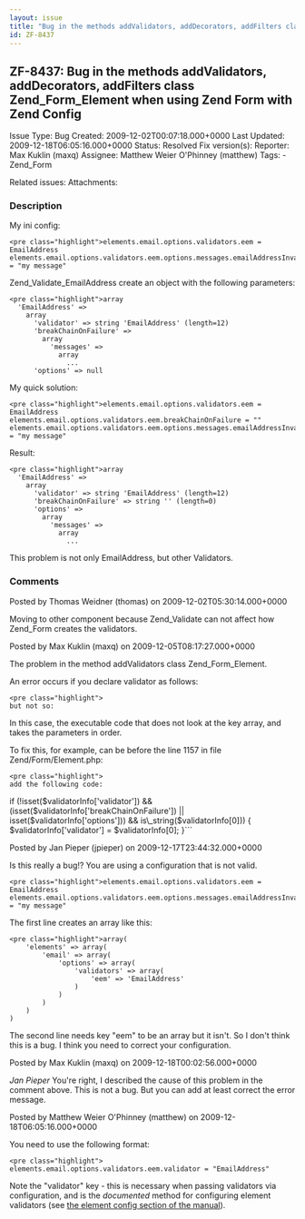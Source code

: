 ```yaml
---
layout: issue
title: "Bug in the methods addValidators, addDecorators, addFilters class Zend_Form_Element when using Zend Form with Zend Config"
id: ZF-8437
---
```


ZF-8437: Bug in the methods addValidators, addDecorators, addFilters class Zend\_Form\_Element when using Zend Form with Zend Config
------------------------------------------------------------------------------------------------------------------------------------

 Issue Type: Bug Created: 2009-12-02T00:07:18.000+0000 Last Updated: 2009-12-18T06:05:16.000+0000 Status: Resolved Fix version(s): 
 Reporter:  Max Kuklin (maxq)  Assignee:  Matthew Weier O'Phinney (matthew)  Tags: - Zend\_Form
 
 Related issues: 
 Attachments: 
### Description

My ini config:

 
    <pre class="highlight">elements.email.options.validators.eem = EmailAddress
    elements.email.options.validators.eem.options.messages.emailAddressInvalidFormat = "my message"

Zend\_Validate\_EmailAddress create an object with the following parameters:

 
    <pre class="highlight">array
      'EmailAddress' => 
        array
          'validator' => string 'EmailAddress' (length=12)
          'breakChainOnFailure' => 
            array
              'messages' => 
                array
                  ...
          'options' => null

My quick solution:

 
    <pre class="highlight">elements.email.options.validators.eem = EmailAddress
    elements.email.options.validators.eem.breakChainOnFailure = ""
    elements.email.options.validators.eem.options.messages.emailAddressInvalidFormat = "my message"

Result:

 
    <pre class="highlight">array
      'EmailAddress' => 
        array
          'validator' => string 'EmailAddress' (length=12)
          'breakChainOnFailure' => string '' (length=0)
          'options' => 
            array
              'messages' => 
                array
                  ...

This problem is not only EmailAddress, but other Validators.

 

 

### Comments

Posted by Thomas Weidner (thomas) on 2009-12-02T05:30:14.000+0000

Moving to other component because Zend\_Validate can not affect how Zend\_Form creates the validators.

 

 

Posted by Max Kuklin (maxq) on 2009-12-05T08:17:27.000+0000

The problem in the method addValidators class Zend\_Form\_Element.

An error occurs if you declare validator as follows:

 
    <pre class="highlight">
    but not so:


In this case, the executable code that does not look at the key array, and takes the parameters in order.

To fix this, for example, can be before the line 1157 in file Zend/Form/Element.php:

 
    <pre class="highlight">
    add the following code:


if (!isset($validatorInfo['validator']) && (isset($validatorInfo['breakChainOnFailure']) || isset($validatorInfo['options'])) && is\_string($validatorInfo[0])) { $validatorInfo['validator'] = $validatorInfo[0]; }```

 

 

Posted by Jan Pieper (jpieper) on 2009-12-17T23:44:32.000+0000

Is this really a bug!? You are using a configuration that is not valid.

 
    <pre class="highlight">elements.email.options.validators.eem = EmailAddress
    elements.email.options.validators.eem.options.messages.emailAddressInvalidFormat = "my message"

The first line creates an array like this:

 
    <pre class="highlight">array(
        'elements' => array(
            'email' => array(
                'options' => array(
                    'validators' => array(
                        'eem' => 'EmailAddress'
                    )
                )
            )
        )
    )

The second line needs key "eem" to be an array but it isn't. So I don't think this is a bug. I think you need to correct your configuration.

 

 

Posted by Max Kuklin (maxq) on 2009-12-18T00:02:56.000+0000

_Jan Pieper_ You're right, I described the cause of this problem in the comment above. This is not a bug. But you can add at least correct the error message.

 

 

Posted by Matthew Weier O'Phinney (matthew) on 2009-12-18T06:05:16.000+0000

You need to use the following format:

 
    <pre class="highlight">
    elements.email.options.validators.eem.validator = "EmailAddress"


Note the "validator" key - this is necessary when passing validators via configuration, and is the _documented_ method for configuring element validators (see [the element config section of the manual](http://framework.zend.com/manual/en/zend.form.elements.html#zend.form.elements.config)).

 

 